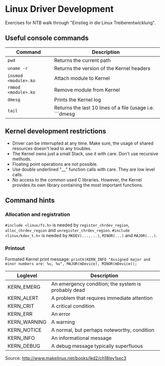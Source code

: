 # Linux Driver Development
Exercises for NTB walk through "Einstieg in die Linux Treiberentwicklung".

## Useful console commands

|Command | Description |
|--------|-------------|
|```pwd```| Returns the current path |
|```uname -r```| Returns the version of the Kernel headers|
|```insmod <module>.ko```|Attach module to Kernel|
|```rmmod <module>.ko```|Remove module from Kernel|
|```dmesg```|Prints the Kernel log|
|```tail```|Returns the last 10 lines of a file (usage i.e. ```dmesg | tail```)|

## Kernel development restrictions
- Driver can be interrupted at any time. Make sure, the usage of shared resources doesn't lead to any troubles.
- The Kernel owns just a small Stack, use it with care. Don't use recursive methods.
- Floating point operations are not possible.
- Use double underlined "__" function calls with care. They are low level calls.
- No access to the common used C libraries. However, the Kernel provides its own library containing the most important functions.

## Command hints
### Allocation and registration
```#include <linux/fs.h>``` is needed by ```register_chrdev_region```, ```alloc_chrdev_region``` and ```unregister_chrdev_region```.
```#include <linux/kdev_t.h>``` is needed by ```MKDEV(...,...)```, ```MINOR(...)``` and ```MAJOR(...)```.

### Printout
Formated Kernel print message:
```printk(KERN_INFO "Assigned major and minor numbers are: %u, %u", MAJOR(mDevice), MINOR(mDevice));```

| Loglevel | Description |
|----------|-------------|
|KERN_EMERG|An emergency condition; the system is probably dead|
|KERN_ALERT|A problem that requires immediate attention|
|KERN_CRIT|A critical condition|
|KERN_ERR|An error|
|KERN_WARNING|A warning|
|KERN_NOTICE|A normal, but perhaps noteworthy, condition|
|KERN_INFO|An informational message|
|KERN_DEBUG|A debug message typically superfluous|

Source: http://www.makelinux.net/books/lkd2/ch18lev1sec3
